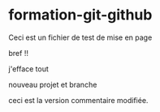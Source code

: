 ﻿# formation-git-github
Ceci est un fichier de test de mise en page 

bref !!

j'efface tout


nouveau projet et branche

ceci est la version commentaire modifiée.




